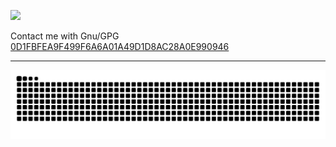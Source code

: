 ![](https://github-readme-stats.vercel.app/api?username=dhay3&show_icons=true&theme=transparent)

Contact me with Gnu/GPG [0D1FBFEA9F499F6A6A01A49D1D8AC28A0E990946](https://keys.openpgp.org/search?q=0D1FBFEA9F499F6A6A01A49D1D8AC28A0E990946) 

---

![](https://raw.githubusercontent.com/dhay3/dhay3/output/github-contribution-grid-snake.svg)
